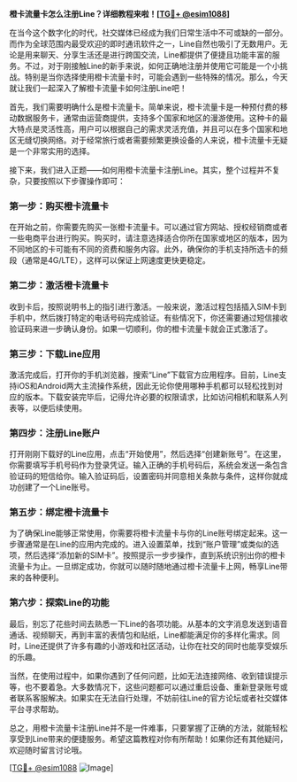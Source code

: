 **橙卡流量卡怎么注册Line？详细教程来啦！[[TG💪+ @esim1088](https://t.me/s/esim1088)]**

在当今这个数字化的时代，社交媒体已经成为我们日常生活中不可或缺的一部分。而作为全球范围内最受欢迎的即时通讯软件之一，Line自然也吸引了无数用户。无论是用来聊天、分享生活还是进行跨国交流，Line都提供了便捷且功能丰富的服务。不过，对于刚接触Line的新手来说，如何正确地注册并使用它可能是一个小挑战。特别是当你选择使用橙卡流量卡时，可能会遇到一些特殊的情况。那么，今天就让我们一起深入了解橙卡流量卡如何注册Line吧！

首先，我们需要明确什么是橙卡流量卡。简单来说，橙卡流量卡是一种预付费的移动数据服务卡，通常由运营商提供，支持多个国家和地区的漫游使用。这种卡的最大特点是灵活性高，用户可以根据自己的需求灵活充值，并且可以在多个国家和地区无缝切换网络。对于经常旅行或者需要频繁更换设备的人来说，橙卡流量卡无疑是一个非常实用的选择。

接下来，我们进入正题——如何用橙卡流量卡注册Line。其实，整个过程并不复杂，只要按照以下步骤操作即可：

### 第一步：购买橙卡流量卡

在开始之前，你需要先购买一张橙卡流量卡。可以通过官方网站、授权经销商或者一些电商平台进行购买。购买时，请注意选择适合你所在国家或地区的版本，因为不同地区的卡可能有不同的资费和服务内容。此外，确保你的手机支持所选卡的频段（通常是4G/LTE），这样可以保证上网速度更快更稳定。

### 第二步：激活橙卡流量卡

收到卡后，按照说明书上的指引进行激活。一般来说，激活过程包括插入SIM卡到手机中，然后拨打特定的电话号码完成验证。有些情况下，你还需要通过短信接收验证码来进一步确认身份。如果一切顺利，你的橙卡流量卡就会正式激活了。

### 第三步：下载Line应用

激活完成后，打开你的手机浏览器，搜索“Line”下载官方应用程序。目前，Line支持iOS和Android两大主流操作系统，因此无论你使用哪种手机都可以轻松找到对应的版本。下载安装完毕后，记得允许必要的权限请求，比如访问相机和联系人列表等，以便后续使用。

### 第四步：注册Line账户

打开刚刚下载好的Line应用，点击“开始使用”，然后选择“创建新账号”。在这里，你需要填写手机号码作为登录凭证。输入正确的手机号码后，系统会发送一条包含验证码的短信给你。输入验证码后，设置密码并同意相关条款与条件，这样你就成功创建了一个Line账号。

### 第五步：绑定橙卡流量卡

为了确保Line能够正常使用，你需要将橙卡流量卡与你的Line账号绑定起来。这一步骤通常是在Line的应用内完成的。进入设置菜单，找到“账户管理”或类似的选项，然后选择“添加新的SIM卡”。按照提示一步步操作，直到系统识别出你的橙卡流量卡为止。一旦绑定成功，你就可以随时随地通过橙卡流量卡上网，畅享Line带来的各种便利。

### 第六步：探索Line的功能

最后，别忘了花些时间去熟悉一下Line的各项功能。从基本的文字消息发送到语音通话、视频聊天，再到丰富的表情包和贴纸，Line都能满足你的多样化需求。同时，Line还提供了许多有趣的小游戏和社区活动，让你在社交的同时也能享受娱乐的乐趣。

当然，在使用过程中，如果你遇到了任何问题，比如无法连接网络、收到错误提示等，也不要着急。大多数情况下，这些问题都可以通过重启设备、重新登录账号或者联系客服解决。如果实在无法自行处理，不妨前往Line的官方论坛或者社交媒体平台寻求帮助。

总之，用橙卡流量卡注册Line并不是一件难事，只要掌握了正确的方法，就能轻松享受到Line带来的便捷服务。希望这篇教程对你有所帮助！如果你还有其他疑问，欢迎随时留言讨论哦。

[[TG💪+ @esim1088](https://t.me/s/esim1088) ![Image](https://i.postimg.cc/4NQfJmqS/Snipaste-2025-05-13-00-14-12.png)]